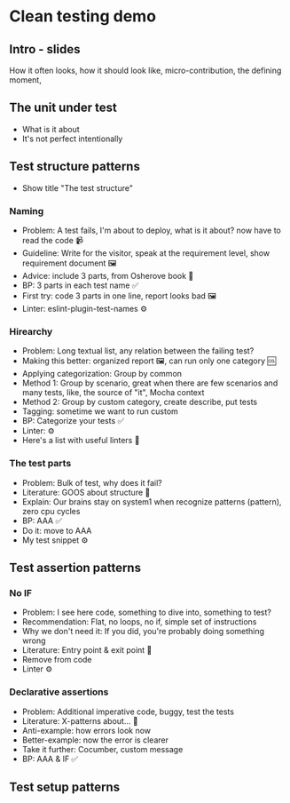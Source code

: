 # Clean testing demo

## Intro - slides

How it often looks, how it should look like, micro-contribution, the defining moment,

## The unit under test

- What is it about
- It's not perfect intentionally

## Test structure patterns

- Show title "The test structure"

### Naming

- Problem: A test fails, I'm about to deploy, what is it about? now have to read the code 📹
- Guideline: Write for the visitor, speak at the requirement level, show requirement document 🖼
- Advice: include 3 parts, from Osherove book 📓
- BP: 3 parts in each test name ✅
- First try: code 3 parts in one line, report looks bad 🖼
- Linter: eslint-plugin-test-names ️️⚙️

### Hirearchy

- Problem: Long textual list, any relation between the failing test?
- Making this better: organized report 🖼, can run only one category 🆒
- Applying categorization: Group by common
- Method 1: Group by scenario, great when there are few scenarios and many tests, like, the source of "it", Mocha context
- Method 2: Group by custom category, create describe, put tests
- Tagging: sometime we want to run custom
- BP: Categorize your tests ✅
- Linter: ⚙️
- Here's a list with useful linters 🎁

### The test parts

- Problem: Bulk of test, why does it fail?
- Literature: GOOS about structure 📓
- Explain: Our brains stay on system1 when recognize patterns (pattern), zero cpu cycles
- BP: AAA ✅
- Do it: move to AAA
- My test snippet ⚙️

## Test assertion patterns

### No IF

- Problem: I see here code, something to dive into, something to test?
- Recommendation: Flat, no loops, no if, simple set of instructions
- Why we don't need it: If you did, you're probably doing something wrong
- Literature: Entry point & exit point 📓
- Remove from code
- Linter ⚙️

### Declarative assertions

- Problem: Additional imperative code, buggy, test the tests
- Literature: X-patterns about... 📓
- Anti-example: how errors look now
- Better-example: now the error is clearer
- Take it further: Cocumber, custom message
- BP: AAA & IF ✅

## Test setup patterns

